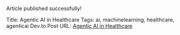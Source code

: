 Article published successfully!

Title: Agentic AI in Healthcare
Tags: ai, machinelearning, healthcare, agenticai
Dev.to Post URL: [Agentic AI in Healthcare](https://dev.to/satyam_chourasiya_99ea2e4/agentic-ai-in-healthcare-3bb9)